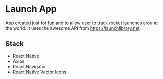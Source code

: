 # Launch App

App created just for fun and to allow user to track rocket launches around the world.
It uses the awesome API from https://launchlibrary.net.

## Stack

- React Native
- Axios
- React Navigator
- React Native Vector Icons

